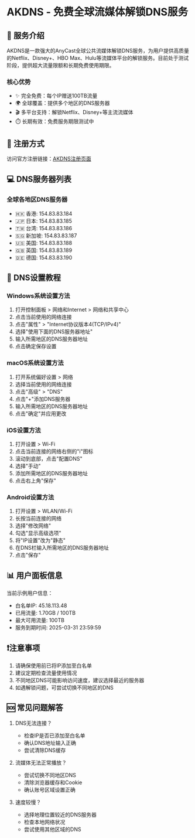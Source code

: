 # AKDNS - 免费全球流媒体解锁DNS服务

## 🌟 服务介绍

AKDNS是一款强大的AnyCast全球公共流媒体解锁DNS服务，为用户提供高质量的Netflix、Disney+、HBO Max、Hulu等流媒体平台的解锁服务。目前处于测试阶段，提供超大流量限额和长期免费使用期限。

### 核心优势
- ✨ 完全免费：每个IP赠送100TB流量
- 🌍 全球覆盖：提供多个地区的DNS服务器
- 🎬 多平台支持：解锁Netflix、Disney+等主流流媒体
- ⏱️ 长期有效：免费服务期限测试中

## 📝 注册方式

访问官方注册链接：[AKDNS注册页面](https://akile.io/register?aff_code=a1e2817f-c626-4f0b-b7ba-afce0951a583)

## 💻 DNS服务器列表

### 全球各地区DNS服务器
- 🇭🇰 香港: 154.83.83.184
- 🇯🇵 日本: 154.83.83.185
- 🇹🇼 台湾: 154.83.83.186
- 🇸🇬 新加坡: 154.83.83.187
- 🇺🇸 美国: 154.83.83.188
- 🇬🇧 英国: 154.83.83.189
- 🇩🇪 德国: 154.83.83.190

## 🔧 DNS设置教程

### Windows系统设置方法
1. 打开控制面板 > 网络和Internet > 网络和共享中心
2. 点击当前使用的网络连接
3. 点击"属性" > "Internet协议版本4(TCP/IPv4)"
4. 选择"使用下面的DNS服务器地址"
5. 输入所需地区的DNS服务器地址
6. 点击确定保存设置

### macOS系统设置方法
1. 打开系统偏好设置 > 网络
2. 选择当前使用的网络连接
3. 点击"高级" > "DNS"
4. 点击"+"添加DNS服务器
5. 输入所需地区的DNS服务器地址
6. 点击"确定"并应用更改

### iOS设置方法
1. 打开设置 > Wi-Fi
2. 点击当前连接的网络右侧的"i"图标
3. 滚动到底部，点击"配置DNS"
4. 选择"手动"
5. 添加所需地区的DNS服务器地址
6. 点击右上角"保存"

### Android设置方法
1. 打开设置 > WLAN/Wi-Fi
2. 长按当前连接的网络
3. 选择"修改网络"
4. 勾选"显示高级选项"
5. 将"IP设置"改为"静态"
6. 在DNS栏输入所需地区的DNS服务器地址
7. 点击"保存"

## 📊 用户面板信息

当前示例用户信息：
- 白名单IP: 45.18.113.48
- 已用流量: 1.70GB / 100TB
- 最大可用流量: 100TB
- 服务到期时间: 2025-03-31 23:59:59

## ❗注意事项
1. 请确保使用前已将IP添加至白名单
2. 建议定期检查流量使用情况
3. 不同地区DNS可能影响访问速度，建议选择最近的服务器
4. 如遇解锁问题，可尝试切换不同地区的DNS

## 🆘 常见问题解答
1. DNS无法连接？
   - 检查IP是否已添加至白名单
   - 确认DNS地址输入正确
   - 尝试清除DNS缓存

2. 流媒体无法正常播放？
   - 尝试切换不同地区DNS
   - 清除浏览器缓存和Cookie
   - 确认账号区域设置正确

3. 速度较慢？
   - 选择地理位置较近的DNS服务器
   - 检查本地网络状况
   - 尝试使用其他区域的DNS




